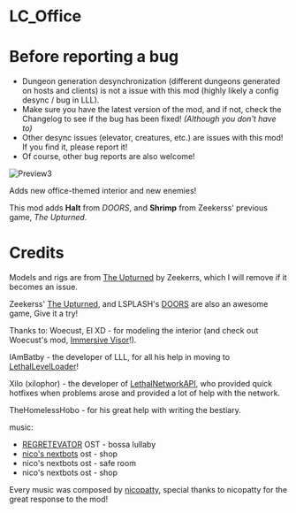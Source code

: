 # LC_Office

# Before reporting a bug
- Dungeon generation desynchronization (different dungeons generated on hosts and clients) is not a issue with this mod (highly likely a config desync / bug in LLL).
- Make sure you have the latest version of the mod, and if not, check the Changelog to see if the bug has been fixed! *(Although you don't have to)*
- Other desync issues (elevator, creatures, etc.) are issues with this mod! If you find it, please report it!
- Of course, other bug reports are also welcome!

![Preview3](https://i.imgur.com/H6bvwwj.png)

Adds new office-themed interior and new enemies!

This mod adds **Halt** from *DOORS*, and **Shrimp** from Zeekerss' previous game, *The Upturned*.

# Credits

Models and rigs are from [The Upturned](https://store.steampowered.com/app/1717770/The_Upturned/) by Zeekerrs, which I will remove if it becomes an issue.

Zeekerss' [The Upturned](https://store.steampowered.com/app/1717770/The_Upturned/), and LSPLASH's [DOORS](https://www.roblox.com/games/6516141723/DOORS) are also an awesome game, Give it a try!


Thanks to:
Woecust, El XD - for modeling the interior (and check out Woecust's mod, [Immersive Visor](https://thunderstore.io/c/lethal-company/p/Woecust/Immersive_Visor)!).

IAmBatby - the developer of LLL, for all his help in moving to [LethalLevelLoader](https://thunderstore.io/c/lethal-company/p/IAmBatby/LethalLevelLoader)!

Xilo (xilophor) - the developer of [LethalNetworkAPI](https://thunderstore.io/c/lethal-company/p/xilophor/LethalNetworkAPI/), who provided quick hotfixes when problems arose and provided a lot of help with the network.

TheHomelessHobo - for his great help with writing the bestiary.


music:

+ [REGRETEVATOR](https://www.roblox.com/games/4972273297) OST - bossa lullaby
+ [nico's nextbots](https://www.roblox.com/games/10118559731) ost - shop
+ nico's nextbots ost - safe room
+ nico's nextbots ost - shop

Every music was composed by [nicopatty](https://twitter.com/1nicopatty), special thanks to nicopatty for the great response to the mod!

